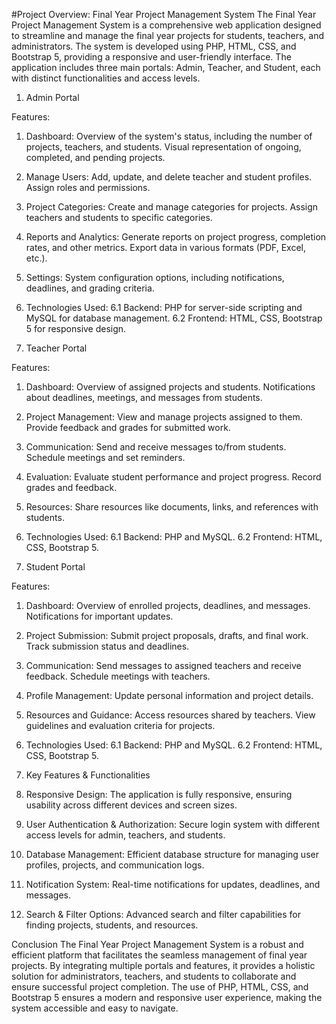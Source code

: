 #Project Overview: Final Year Project Management System
The Final Year Project Management System is a comprehensive web application designed to streamline and manage the final year projects for students, teachers, and administrators. The system is developed using PHP, HTML, CSS, and Bootstrap 5, providing a responsive and user-friendly interface. The application includes three main portals: Admin, Teacher, and Student, each with distinct functionalities and access levels.

1. Admin Portal
   
Features:

1. Dashboard:
Overview of the system's status, including the number of projects, teachers, and students.
Visual representation of ongoing, completed, and pending projects.

2. Manage Users:
Add, update, and delete teacher and student profiles.
Assign roles and permissions.

3. Project Categories:
Create and manage categories for projects.
Assign teachers and students to specific categories.

4. Reports and Analytics:
Generate reports on project progress, completion rates, and other metrics.
Export data in various formats (PDF, Excel, etc.).

5. Settings:
System configuration options, including notifications, deadlines, and grading criteria.

6. Technologies Used:
6.1 Backend: PHP for server-side scripting and MySQL for database management.
6.2 Frontend: HTML, CSS, Bootstrap 5 for responsive design.

2. Teacher Portal
   
Features:

1. Dashboard:
Overview of assigned projects and students.
Notifications about deadlines, meetings, and messages from students.

2. Project Management:
View and manage projects assigned to them.
Provide feedback and grades for submitted work.

3. Communication:
Send and receive messages to/from students.
Schedule meetings and set reminders.

4. Evaluation:
Evaluate student performance and project progress.
Record grades and feedback.

5. Resources:
Share resources like documents, links, and references with students.

6. Technologies Used:
6.1 Backend: PHP and MySQL.
6.2 Frontend: HTML, CSS, Bootstrap 5.

3. Student Portal
   
Features:

1. Dashboard:
Overview of enrolled projects, deadlines, and messages.
Notifications for important updates.

2. Project Submission:
Submit project proposals, drafts, and final work.
Track submission status and deadlines.

3. Communication:
Send messages to assigned teachers and receive feedback.
Schedule meetings with teachers.

4. Profile Management:
Update personal information and project details.

5. Resources and Guidance:
Access resources shared by teachers.
View guidelines and evaluation criteria for projects.

6. Technologies Used:
6.1 Backend: PHP and MySQL.
6.2 Frontend: HTML, CSS, Bootstrap 5.

4. Key Features & Functionalities
   
1. Responsive Design:
The application is fully responsive, ensuring usability across different devices and screen sizes.

2. User Authentication & Authorization:
Secure login system with different access levels for admin, teachers, and students.

3. Database Management:
Efficient database structure for managing user profiles, projects, and communication logs.

4. Notification System:
Real-time notifications for updates, deadlines, and messages.

5. Search & Filter Options:
Advanced search and filter capabilities for finding projects, students, and resources.

Conclusion
The Final Year Project Management System is a robust and efficient platform that facilitates the seamless management of final year projects. By integrating multiple portals and features, it provides a holistic solution for administrators, teachers, and students to collaborate and ensure successful project completion. The use of PHP, HTML, CSS, and Bootstrap 5 ensures a modern and responsive user experience, making the system accessible and easy to navigate.
